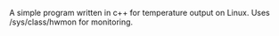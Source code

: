 A simple program written in c++ for temperature output on Linux.
Uses /sys/class/hwmon for monitoring.
